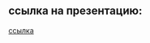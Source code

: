 ## ссылка на презентацию:
[ссылка](https://github.com/ait-tr/cohort40.1/blob/main/front_end/lesson_09/bf_09.pdf)
